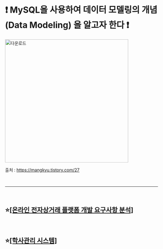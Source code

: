 
# ❗ MySQL을 사용하여 데이터 모델링의 개념(Data Modeling) 을 알고자 한다 ❗

<img width="406" alt="다운로드" src="https://github.com/Chordingg/ERD-/assets/157094467/d5ff8756-2224-4442-96a0-37025691a336">

</br>

출처 : https://mangkyu.tistory.com/27

</br>

***

</br>

## ⭐[[온라인 전자상거래 플랫폼 개발 요구사항 분석]](https://github.com/Chordingg/ERD-/tree/main/%EC%98%A8%EB%9D%BC%EC%9D%B8%20%EC%A0%84%EC%9E%90%EC%83%81%EA%B1%B0%EB%9E%98%20%ED%94%8C%EB%9E%AB%ED%8F%BC%20%EA%B0%9C%EB%B0%9C%20%EC%9A%94%EA%B5%AC%EC%82%AC%ED%95%AD%20%EB%B6%84%EC%84%9D)

</br>

## ⭐[[학사관리 시스템]](https://github.com/Chordingg/ERD-/tree/main/%ED%95%99%EC%82%AC%EA%B4%80%EB%A6%AC%20%EC%8B%9C%EC%8A%A4%ED%85%9C)
